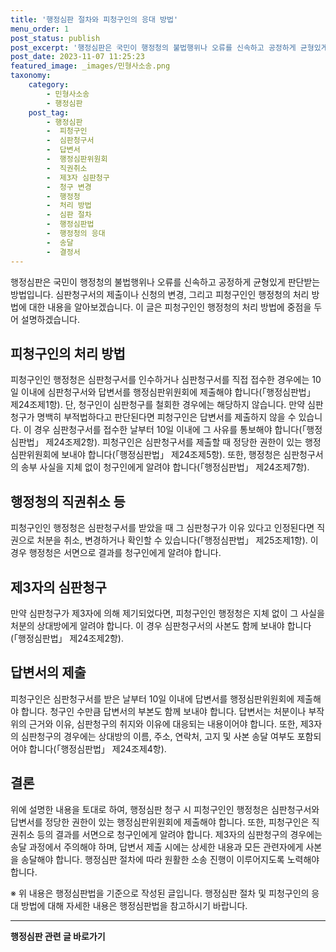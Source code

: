 ```yaml
---
title: '행정심판 절차와 피청구인의 응대 방법'
menu_order: 1
post_status: publish
post_excerpt: '행정심판은 국민이 행정청의 불법행위나 오류를 신속하고 공정하게 균형있게 판단받는 방법입니다. 심판청구서의 제출이나 신청의 변경, 그리고 피청구인인 행정청의 처리 방법에 대한 내용을 알아보겠습니다. 이 글은 피청구인인 행정청의 처리 방법에 중점을 두어 설명하겠습니다.'
post_date: 2023-11-07 11:25:23
featured_image: _images/민형사소송.png
taxonomy:
    category:
        - 민형사소송
        - 행정심판
    post_tag:
        - 행정심판
        -  피청구인
        -  심판청구서
        -  답변서
        -  행정심판위원회
        -  직권취소
        -  제3자 심판청구
        -  청구 변경
        -  행정청
        -  처리 방법
        -  심판 절차
        -  행정심판법
        -  행정청의 응대
        -  송달
        -  결정서
---
```



행정심판은 국민이 행정청의 불법행위나 오류를 신속하고 공정하게 균형있게 판단받는 방법입니다. 심판청구서의 제출이나 신청의 변경, 그리고 피청구인인 행정청의 처리 방법에 대한 내용을 알아보겠습니다. 이 글은 피청구인인 행정청의 처리 방법에 중점을 두어 설명하겠습니다.

## 피청구인의 처리 방법

피청구인인 행정청은 심판청구서를 인수하거나 심판청구서를 직접 접수한 경우에는 10일 이내에 심판청구서와 답변서를 행정심판위원회에 제출해야 합니다(「행정심판법」 제24조제1항). 단, 청구인이 심판청구를 철회한 경우에는 해당하지 않습니다. 만약 심판청구가 명백히 부적법하다고 판단된다면 피청구인은 답변서를 제출하지 않을 수 있습니다. 이 경우 심판청구서를 접수한 날부터 10일 이내에 그 사유를 통보해야 합니다(「행정심판법」 제24조제2항). 피청구인은 심판청구서를 제출할 때 정당한 권한이 있는 행정심판위원회에 보내야 합니다(「행정심판법」 제24조제5항). 또한, 행정청은 심판청구서의 송부 사실을 지체 없이 청구인에게 알려야 합니다(「행정심판법」 제24조제7항).

## 행정청의 직권취소 등

피청구인인 행정청은 심판청구서를 받았을 때 그 심판청구가 이유 있다고 인정된다면 직권으로 처분을 취소, 변경하거나 확인할 수 있습니다(「행정심판법」 제25조제1항). 이 경우 행정청은 서면으로 결과를 청구인에게 알려야 합니다.

## 제3자의 심판청구

만약 심판청구가 제3자에 의해 제기되었다면, 피청구인인 행정청은 지체 없이 그 사실을 처분의 상대방에게 알려야 합니다. 이 경우 심판청구서의 사본도 함께 보내야 합니다(「행정심판법」 제24조제2항).

## 답변서의 제출

피청구인은 심판청구서를 받은 날부터 10일 이내에 답변서를 행정심판위원회에 제출해야 합니다. 청구인 수만큼 답변서의 부본도 함께 보내야 합니다. 답변서는 처분이나 부작위의 근거와 이유, 심판청구의 취지와 이유에 대응되는 내용이어야 합니다. 또한, 제3자의 심판청구의 경우에는 상대방의 이름, 주소, 연락처, 고지 및 사본 송달 여부도 포함되어야 합니다(「행정심판법」 제24조제4항).

## 결론

위에 설명한 내용을 토대로 하여, 행정심판 청구 시 피청구인인 행정청은 심판청구서와 답변서를 정당한 권한이 있는 행정심판위원회에 제출해야 합니다. 또한, 피청구인은 직권취소 등의 결과를 서면으로 청구인에게 알려야 합니다. 제3자의 심판청구의 경우에는 송달 과정에서 주의해야 하며, 답변서 제출 시에는 상세한 내용과 모든 관련자에게 사본을 송달해야 합니다. 행정심판 절차에 따라 원활한 소송 진행이 이루어지도록 노력해야 합니다.

※ 위 내용은 행정심판법을 기준으로 작성된 글입니다. 행정심판 절차 및 피청구인의 응대 방법에 대해 자세한 내용은 행정심판법을 참고하시기 바랍니다.
<!-- wp:separator -->
<hr class="wp-block-separator has-alpha-channel-opacity"/>
<!-- /wp:separator -->

<!-- wp:group {"backgroundColor":"base","layout":{"type":"constrained"}} -->
<div class="wp-block-group has-base-background-color has-background"><!-- wp:paragraph {"align":"center","fontSize":"medium"} -->
<p class="has-text-align-center has-large-font-size"><strong>행정심판 관련 글 바로가기</strong></p>
<!-- /wp:paragraph -->


<!-- wp:latest-posts
{"categories":[{"id":15531,"count":19,"description":"","link":"https://uknowlaw.com/category/%ed%96%89%ec%a0%95%ec%8b%ac%ed%8c%90/","name":"행정심판","slug":"행정심판","taxonomy":"category","parent":0,"meta":[],"_links":{"self":[{"href":"https://uknowlaw.com/wp-json/wp/v2/categories/15531"}],"collection":[{"href":"https://uknowlaw.com/wp-json/wp/v2/categories"}],"about":[{"href":"https://uknowlaw.com/wp-json/wp/v2/taxonomies/category"}],"wp:post_type":[{"href":"https://uknowlaw.com/wp-json/wp/v2/posts?categories=15531"}],"curies":[{"name":"wp","href":"https://api.w.org/{rel}","templated":true}]}}],"postsToShow":100,"excerptLength":28,"postLayout":"grid","columns":2,"featuredImageAlign":"left","featuredImageSizeSlug":"large","fontSize":"small"} /--></div>
<!-- /wp:group -->